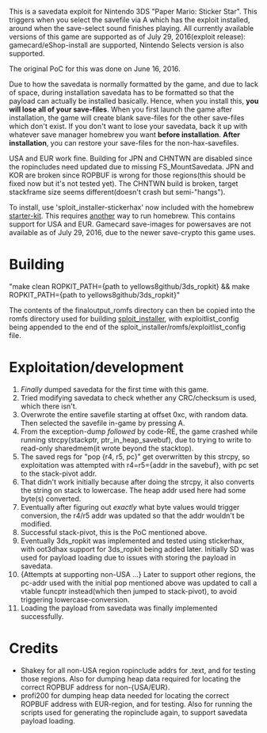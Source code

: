 This is a savedata exploit for Nintendo 3DS "Paper Mario: Sticker Star". This triggers when you select the savefile via A which has the exploit installed, around when the save-select sound finishes playing. All currently available versions of this game are supported as of July 29, 2016(exploit release): gamecard/eShop-install are supported, Nintendo Selects version is also supported.

The original PoC for this was done on June 16, 2016.

Due to how the savedata is normally formatted by the game, and due to lack of space, during installation savedata has to be formatted so that the payload can actually be installed basically. Hence, when you install this, **you will lose all of your save-files**. When you first launch the game after installation, the game will create blank save-files for the other save-files which don't exist. If you don't want to lose your savedata, back it up with whatever save manager homebrew you want **before installation**. **After installation**, you can restore your save-files for the non-hax-savefiles.

USA and EUR work fine. Building for JPN and CHNTWN are disabled since the ropincludes need updated due to missing FS_MountSavedata. JPN and KOR are broken since ROPBUF is wrong for those regions(this should be fixed now but it's not tested yet). The CHNTWN build is broken, target stackframe size seems different(doesn't crash but semi-"hangs").

To install, use 'sploit_installer-stickerhax' now included with the homebrew [starter-kit](https://smealum.github.io/3ds/). This requires [another](https://www.3dbrew.org/wiki/Homebrew_Exploits) way to run homebrew. This contains support for USA and EUR. Gamecard save-images for powersaves are not available as of July 29, 2016, due to the newer save-crypto this game uses.

# Building
"make clean ROPKIT_PATH={path to yellows8github/3ds_ropkit} && make ROPKIT_PATH={path to yellows8github/3ds_ropkit}"

The contents of the finaloutput_romfs directory can then be copied into the romfs directory used for building [sploit_installer](https://github.com/smealum/sploit_installer), with exploitlist_config being appended to the end of the sploit_installer/romfs/exploitlist_config file.

# Exploitation/development
1. *Finally* dumped savedata for the first time with this game.
2. Tried modifying savedata to check whether any CRC/checksum is used, which there isn't.
3. Overwrote the entire savefile starting at offset 0xc, with random data. Then selected the savefile in-game by pressing A.
4. From the exception-dump *followed* by code-RE, the game crashed while running strcpy(stackptr, ptr_in_heap_savebuf), due to trying to write to read-only sharedmem(it wrote beyond the stacktop).
5. The saved regs for "pop {r4, r5, pc}" get overwritten by this strcpy, so exploitation was attempted with r4=r5={addr in the savebuf}, with pc set to the stack-pivot addr.
6. That didn't work initially because after doing the strcpy, it also converts the string on stack to lowercase. The heap addr used here had some byte(s) converted.
7. Eventually after figuring out *exactly* what byte values would trigger conversion, the r4/r5 addr was updated so that the addr wouldn't be modified.
8. Successful stack-pivot, this is the PoC mentioned above.
9. Eventually 3ds_ropkit was implemented and tested using stickerhax, with oot3dhax support for 3ds_ropkit being added later. Initially SD was used for payload loading due to issues with storing the payload in savedata.
10. {Attempts at supporting non-USA ...} Later to support other regions, the pc-addr used with the initial pop mentioned above was updated to call a vtable funcptr instead(which then jumped to stack-pivot), to avoid triggering lowercase-conversion.
11. Loading the payload from savedata was finally implemented successfully.

# Credits
* Shakey for all non-USA region ropinclude addrs for .text, and for testing those regions. Also for dumping heap data required for locating the correct ROPBUF address for non-{USA/EUR}.
* profi200 for dumping heap data needed for locating the correct ROPBUF address with EUR-region, and for testing. Also for running the scripts used for generating the ropinclude again, to support savedata payload loading.

